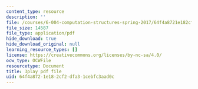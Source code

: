 ```yaml
---
content_type: resource
description: ''
file: /courses/6-004-computation-structures-spring-2017/64f4a8721e182cf2dfa31cebfc3aad0c_TSmui37yrL8.pdf
file_size: 14587
file_type: application/pdf
hide_download: true
hide_download_original: null
learning_resource_types: []
license: https://creativecommons.org/licenses/by-nc-sa/4.0/
ocw_type: OCWFile
resourcetype: Document
title: 3play pdf file
uid: 64f4a872-1e18-2cf2-dfa3-1cebfc3aad0c
---
```


